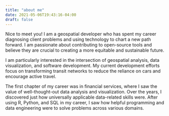 ```yaml
---
title: "about me"
date: 2021-05-06T19:43:16-04:00
draft: false
---
```


Nice to meet you! I am a geospatial developer who has spent my career diagnosing client problems and using technology to chart a new path forward. I am passionate about contributing to open-source tools and believe they are crucial to creating a more equitable and sustainable future.

I am particularly interested in the intersection of geospatial analysis, data visualization, and software development. My current development efforts focus on transforming transit networks to reduce the reliance on cars and encourage active travel.

The first chapter of my career was in financial services, where I saw the value of well-thought-out data analysis and visualization. Over the years, I discovered just how universally applicable data-related skills were. After using R, Python, and SQL in my career, I saw how helpful programming and data engineering were to solve problems across various domains.